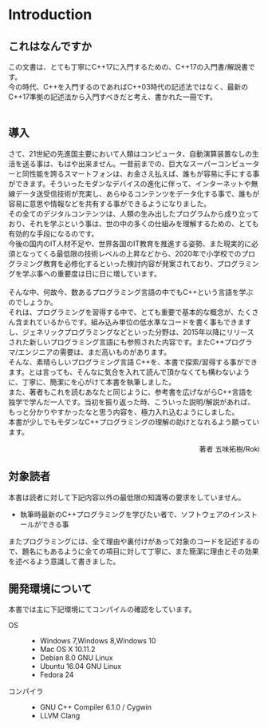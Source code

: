 # Introduction

## これはなんですか

この文書は、とても丁寧にC++17に入門するための、C++17の入門書/解説書です。<br>今の時代、C++を入門するのであればC++03時代の記述法ではなく、最新のC++17準拠の記述法から入門すべきだと考え、書かれた一冊です。<br><br>

## 導入

さて、21世紀の先進国主要において人類はコンピュータ、自動演算装置なしの生活を送る事は、もはや出来ません。一昔前までの、巨大なスーパーコンピューターと同性能を誇るスマートフォンは、お金さえ払えば、誰もが容易に手にする事ができます。そういったモダンなデバイスの進化に伴って、インターネットや無線データ送受信技術が充実し、あらゆるコンテンツをデータ化する事で、誰もが容易に意思や情報などを共有する事ができるようになりました。<br>その全てのデジタルコンテンツは、人類の生み出したプログラムから成り立っており、それを学ぶという事は、世の中の多くの仕組みを理解するための、とても有効的な手段になるのです。<br>今後の国内のIT人材不足や、世界各国のIT教育を推進する姿勢、また現実的に必須となってくる最低限の技術レベルの上昇などから、2020年で小学校でのプログラミング教育を必修化するといった検討内容が発案されており、プログラミングを学ぶ事への重要度は日に日に増しています。<br><br>そんな中、何故今、数あるプログラミング言語の中でもC++という言語を学ぶのでしょうか。<br>それは、プログラミングを習得する中で、とても重要で基本的な概念が、たくさん含まれているからです。組み込み単位の低水準なコードを書く事もできますし、ジェネリックプログラミングなどといった分野は、2015年以降にリリースされた新しいプログラミング言語にも参照された内容です。またC++プログラマ/エンジニアの需要は、まだ高いものがあります。<br>そんな、素晴らしいプログラミング言語 C++を、本書で探索/習得する事ができます。とは言っても、そんなに気合を入れて読んで頂かなくても構わないように、丁寧に、簡潔にを心がけて本書を執筆しました。<br>また、著者もこれを読むあなたと同じように、参考書を広げながらC++言語を独学で学んだ一人です。当初を振り返った時、こういった説明/解説があれば、もっと分かりやすかったなと思う内容を、極力入れ込むようにしました。<br>本書が少しでもモダンなC++プログラミングの理解の助けとなれるよう願っています。<p align="right">著者 五味拓樹/Roki</p>

## 対象読者

本書は読者に対して下記内容以外の最低限の知識等の要求をしていません。

* 執筆時最新のC++プログラミングを学びたい者で、ソフトウェアのインストールができる事

またプログラミングには、全て理由や裏付けがあって対象のコードを記述するので、題名にもあるように全ての項目に対して丁寧に、また簡潔に理由とその効果を述べるよう意識して書きました。

## 開発環境について
本書では主に下記環境にてコンパイルの確認をしています。

<dl>
<dt>OS</dt>
<dd><ul>
    <li>Windows 7,Windows 8,Windows 10</li>
    <li>Mac OS X 10.11.2</li>
    <li>Debian 8.0 GNU Linux</li>
    <li>Ubuntu 16.04 GNU Linux</li>
    <li>Fedora 24</li>
</ul></dd>
<dt>コンパイラ</dt>
<dd><ul>
    <li>GNU C++ Compiler 6.1.0 / Cygwin</li>
    <li>LLVM Clang</li>
</ul></dd></dd>
</dl>